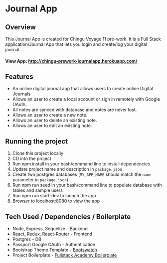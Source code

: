 # Journal App

## Overview

This Journal App is created for Chingu Voyage 11 pre-work. It is a Full Stack application/Journal App that lets you login and create/log your digital journal.

#### View App: http://chingu-prework-journalapp.herokuapp.com/

## Features

* An online digital journal app that allows users to create online Digital Journals
* Allows an user to create a local account or sign in remotely with Google OAuth.
* All notes are synced with database and notes are never lost.
* Allows an user to create a new note.
* Allows an user to delete an existing note.
* Allows an user to edit an existing note.

## Running the project

1.  Clone this project locally
2.  CD into the project
3.  Run npm install in your bash/command line to install dependencies
4.  Update project name and description in `package.json`
5.  Create two postgres databases (`MY_APP_NAME` should match the `name`
    parameter in `package.json`)
6.  Run npm run seed in your bash/command line to populate database with tables and sample users
7.  Run npm run start-dev to launch the app
8.  Browser to localhost:8080 to view the app

## Tech Used / Dependencies / Boilerplate

* Node, Express, Sequelize - Backend
* React, Redux, React-Router - Frontend
* Postgres - DB
* Passport Google OAuth - Authentication
* Bootstrap Theme Template - [Bootswatch](https://bootswatch.com)
* Project Boilerplate - [Fullstack Academy Boilerplate](https://github.com/FullstackAcademy/boilermaker)

